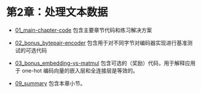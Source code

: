 # 第2章：处理文本数据

- [01_main-chapter-code](01_main-chapter-code) 包含主要章节代码和练习解决方案
- [02_bonus_bytepair-encoder](02_bonus_bytepair-encoder) 包含用于对不同字节对编码器实现进行基准测试的可选代码
- [03_bonus_embedding-vs-matmul](03_bonus_embedding-vs-matmul) 包含可选的（奖励）代码，用于解释应用于 one-hot 编码向量的嵌入层和全连接层是等效的。






- [09_summary](09_summary) 包含本章小节。
